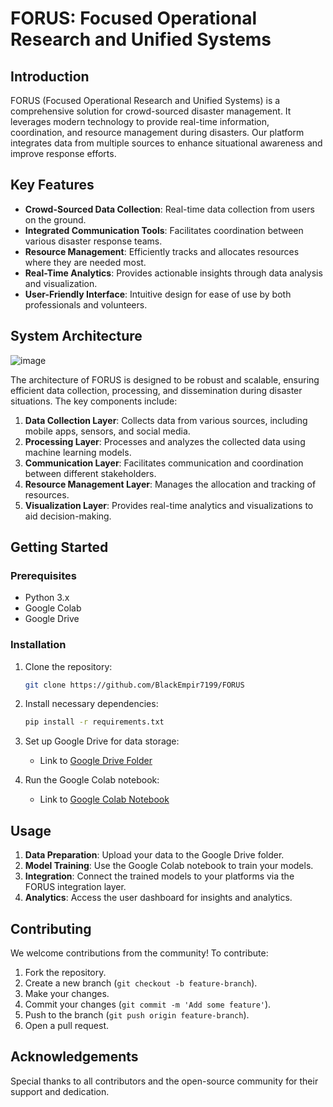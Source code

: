 # FORUS: Focused Operational Research and Unified Systems

## Introduction

FORUS (Focused Operational Research and Unified Systems) is a comprehensive solution for crowd-sourced disaster management. It leverages modern technology to provide real-time information, coordination, and resource management during disasters. Our platform integrates data from multiple sources to enhance situational awareness and improve response efforts.

## Key Features

- **Crowd-Sourced Data Collection**: Real-time data collection from users on the ground.
- **Integrated Communication Tools**: Facilitates coordination between various disaster response teams.
- **Resource Management**: Efficiently tracks and allocates resources where they are needed most.
- **Real-Time Analytics**: Provides actionable insights through data analysis and visualization.
- **User-Friendly Interface**: Intuitive design for ease of use by both professionals and volunteers.

## System Architecture

![image](https://github.com/BlackEmpir7199/FORUS/assets/118678415/0e1bc4ae-3214-4fb0-bdb0-5069177b2b0b)

The architecture of FORUS is designed to be robust and scalable, ensuring efficient data collection, processing, and dissemination during disaster situations. The key components include:

1. **Data Collection Layer**: Collects data from various sources, including mobile apps, sensors, and social media.
2. **Processing Layer**: Processes and analyzes the collected data using machine learning models.
3. **Communication Layer**: Facilitates communication and coordination between different stakeholders.
4. **Resource Management Layer**: Manages the allocation and tracking of resources.
5. **Visualization Layer**: Provides real-time analytics and visualizations to aid decision-making.

## Getting Started

### Prerequisites

- Python 3.x
- Google Colab
- Google Drive

### Installation

1. Clone the repository:
   ```sh
   git clone https://github.com/BlackEmpir7199/FORUS
   ```

2. Install necessary dependencies:
   ```sh
   pip install -r requirements.txt
   ```

3. Set up Google Drive for data storage:
   - Link to [Google Drive Folder](https://drive.google.com/drive/folders/1752gH8q1WqiVVZ51mtiBRojD1mE3HfGw?usp=sharing)

4. Run the Google Colab notebook:
   - Link to [Google Colab Notebook](https://colab.research.google.com/drive/1avcbXqd3ewz8EJs6E7u6Iol6bYH9eJph?usp=drive_link)

## Usage

1. **Data Preparation**: Upload your data to the Google Drive folder.
2. **Model Training**: Use the Google Colab notebook to train your models.
3. **Integration**: Connect the trained models to your platforms via the FORUS integration layer.
4. **Analytics**: Access the user dashboard for insights and analytics.

## Contributing

We welcome contributions from the community! To contribute:

1. Fork the repository.
2. Create a new branch (`git checkout -b feature-branch`).
3. Make your changes.
4. Commit your changes (`git commit -m 'Add some feature'`).
5. Push to the branch (`git push origin feature-branch`).
6. Open a pull request.


## Acknowledgements

Special thanks to all contributors and the open-source community for their support and dedication.
